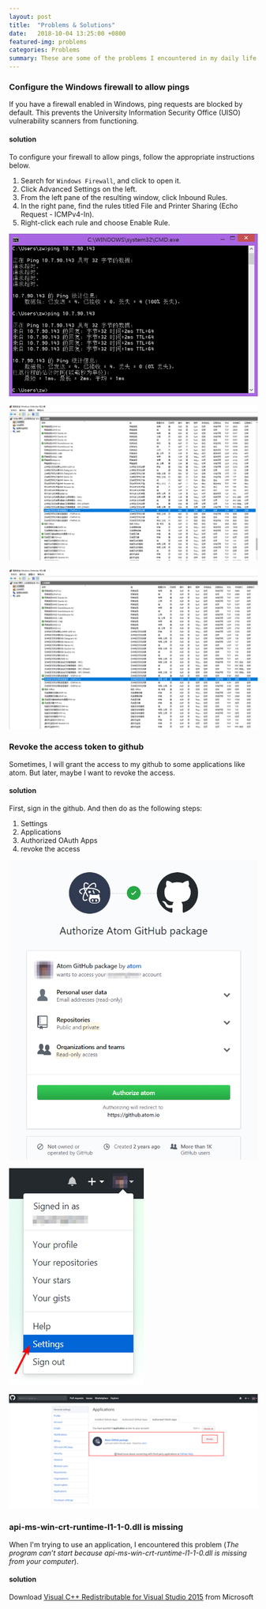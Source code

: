 ```yaml
---
layout: post
title:  "Problems & Solutions"
date:   2018-10-04 13:25:00 +0800
featured-img: problems
categories: Problems
summary: These are some of the problems I encountered in my daily life and the corresponding solutions.
---
```


### Configure the Windows firewall to allow pings

If you have a firewall enabled in Windows, ping requests are blocked by default. This prevents the University Information Security Office (UISO) vulnerability scanners from functioning.

#### solution

To configure your firewall to allow pings, follow the appropriate instructions below.

1. Search for `Windows Firewall`, and click to open it.
2. Click Advanced Settings on the left.
3. From the left pane of the resulting window, click Inbound Rules.
4. In the right pane, find the rules titled File and Printer Sharing (Echo Request - ICMPv4-In).
5. Right-click each rule and choose Enable Rule.

![](/assets/img/posts/problems/Snipaste_2018-10-03_17-53-57.PNG)

![](/assets/img/posts/problems/Snipaste_2018-10-03_17-54-00.PNG)

![](/assets/img/posts/problems/Snipaste_2018-10-03_17-55-00.PNG)

### Revoke the access token to github

Sometimes, I will grant the access to my github to some applications like atom. But later, maybe I want to revoke the access.

#### solution

First, sign in the github. And then do as the following steps:

1. Settings
2. Applications
3. Authorized OAuth Apps
4. revoke the access

![](/assets/img/posts/problems/Snipaste_2018-10-04_16-05-57.png)

![](/assets/img/posts/problems/Snipaste_2018-10-04_16-24-13.png)

![](/assets/img/posts/problems/Snipaste_2018-10-04_16-16-39.png)



### api-ms-win-crt-runtime-l1-1-0.dll is missing

When I'm trying to use an application, I encountered this problem (*The program can’t start because api-ms-win-crt-runtime-l1-1-0.dll is missing from your computer*).

#### solution

Download [Visual C++ Redistributable for Visual Studio 2015](https://www.microsoft.com/en-in/download/details.aspx?id=48145) from Microsoft
